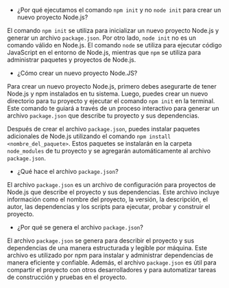 
- ¿Por qué ejecutamos el comando `npm init` y no `node init` para crear un nuevo proyecto Node.js?

El comando `npm init` se utiliza para inicializar un nuevo proyecto Node.js y generar un archivo `package.json`. Por otro lado, `node init` no es un comando válido en Node.js. El comando `node` se utiliza para ejecutar código JavaScript en el entorno de Node.js, mientras que `npm` se utiliza para administrar paquetes y proyectos de Node.js.

- ¿Cómo crear un nuevo proyecto Node.JS?

Para crear un nuevo proyecto Node.js, primero debes asegurarte de tener Node.js y npm instalados en tu sistema. Luego, puedes crear un nuevo directorio para tu proyecto y ejecutar el comando `npm init` en la terminal. Este comando te guiará a través de un proceso interactivo para generar un archivo `package.json` que describe tu proyecto y sus dependencias.

Después de crear el archivo `package.json`, puedes instalar paquetes adicionales de Node.js utilizando el comando `npm install <nombre_del_paquete>`. Estos paquetes se instalarán en la carpeta `node_modules` de tu proyecto y se agregarán automáticamente al archivo `package.json`.

- ¿Qué hace el archivo `package.json`?

El archivo `package.json` es un archivo de configuración para proyectos de Node.js que describe el proyecto y sus dependencias. Este archivo incluye información como el nombre del proyecto, la versión, la descripción, el autor, las dependencias y los scripts para ejecutar, probar y construir el proyecto.

- ¿Por qué se genera el archivo `package.json`?

El archivo `package.json` se genera para describir el proyecto y sus dependencias de una manera estructurada y legible por máquina. Este archivo es utilizado por npm para instalar y administrar dependencias de manera eficiente y confiable. Además, el archivo `package.json` es útil para compartir el proyecto con otros desarrolladores y para automatizar tareas de construcción y pruebas en el proyecto.